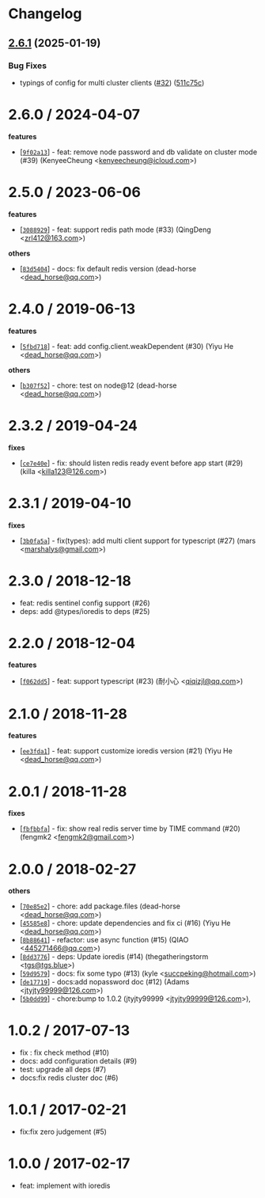 # Changelog

## [2.6.1](https://github.com/eggjs/redis/compare/v2.6.0...v2.6.1) (2025-01-19)


### Bug Fixes

* typings of config for multi cluster clients ([#32](https://github.com/eggjs/redis/issues/32)) ([511c75c](https://github.com/eggjs/redis/commit/511c75c78a3d1ba990ef050dd70f9e87dcae6312))

2.6.0 / 2024-04-07
==================

**features**
  * [[`9f02a13`](http://github.com/eggjs/egg-redis/commit/9f02a13bca2a50f7b618d8987604cc6e34c2d646)] - feat: remove node password and db validate on cluster mode (#39) (KenyeeCheung <<kenyeecheung@icloud.com>>)

2.5.0 / 2023-06-06
==================

**features**
  * [[`3088929`](http://github.com/eggjs/egg-redis/commit/3088929586dbf4127a9846767ef247e6c663d883)] - feat: support redis path mode (#33) (QingDeng <<zrl412@163.com>>)

**others**
  * [[`83d5404`](http://github.com/eggjs/egg-redis/commit/83d54044eff260fc3d704a394c410469f4e8b89e)] - docs: fix default redis version (dead-horse <<dead_horse@qq.com>>)

2.4.0 / 2019-06-13
==================

**features**
  * [[`5fbd718`](http://github.com/eggjs/egg-redis/commit/5fbd718c60e4c82a94f34a96583ed877d8e4fa5f)] - feat: add config.client.weakDependent (#30) (Yiyu He <<dead_horse@qq.com>>)

**others**
  * [[`b307f52`](http://github.com/eggjs/egg-redis/commit/b307f52ff8d9b67769b57498bb39fa835916d472)] - chore: test on node@12 (dead-horse <<dead_horse@qq.com>>)

2.3.2 / 2019-04-24
==================

**fixes**
  * [[`ce7e40e`](http://github.com/eggjs/egg-redis/commit/ce7e40eaae3f635654aaa101493e6cf4a921c6cc)] - fix: should listen redis ready event before app start (#29) (killa <<killa123@126.com>>)

2.3.1 / 2019-04-10
==================

**fixes**
  * [[`3b0fa5a`](http://github.com/eggjs/egg-redis/commit/3b0fa5a536517f722e94a304a7eb9e0e530a6328)] - fix(types): add multi client support for typescript (#27) (mars <<marshalys@gmail.com>>)

2.3.0 / 2018-12-18
==================

  * feat: redis sentinel config support (#26)
  * deps: add @types/ioredis to deps (#25)

2.2.0 / 2018-12-04
==================

**features**
  * [[`f062dd5`](http://github.com/eggjs/egg-redis/commit/f062dd571ce17f569a65066a95f600e64b3d15c2)] - feat: support typescript (#23) (耐小心 <<qiqizjl@qq.com>>)

2.1.0 / 2018-11-28
==================

**features**
  * [[`ee3fda1`](http://github.com/eggjs/egg-redis/commit/ee3fda1f95a178a6120fe32141c903d19f7f5ecb)] - feat: support customize ioredis version (#21) (Yiyu He <<dead_horse@qq.com>>)

2.0.1 / 2018-11-28
==================

**fixes**
  * [[`fbfbbfa`](http://github.com/eggjs/egg-redis/commit/fbfbbfabe4650a529f2d2d46983e1b05df1fb347)] - fix: show real redis server time by TIME command (#20) (fengmk2 <<fengmk2@gmail.com>>)

2.0.0 / 2018-02-27
==================

**others**
  * [[`70e85e2`](http://github.com/eggjs/egg-redis/commit/70e85e2710c729245281b78007be4d84fba10dbe)] - chore: add package.files (dead-horse <<dead_horse@qq.com>>)
  * [[`45585e8`](http://github.com/eggjs/egg-redis/commit/45585e81ff30bd2e98241c924605272b516f9b9a)] - chore: update dependencies and fix ci (#16) (Yiyu He <<dead_horse@qq.com>>)
  * [[`8b88641`](http://github.com/eggjs/egg-redis/commit/8b886413ff60539b4e53fce50cfc8be0790d0612)] - refactor: use async function (#15) (QIAO <<445271466@qq.com>>)
  * [[`8dd3776`](http://github.com/eggjs/egg-redis/commit/8dd3776c346e22c7e9afc14a141c026f7d6dd7ae)] - deps: Update ioredis (#14) (thegatheringstorm <<tgs@tgs.blue>>)
  * [[`59d9579`](http://github.com/eggjs/egg-redis/commit/59d9579f37d5b54d62674d1ab3ba1274537b5590)] - docs: fix some typo (#13) (kyle <<succpeking@hotmail.com>>)
  * [[`de17719`](http://github.com/eggjs/egg-redis/commit/de17719f93bf566f5499d8ceb3f4588de3f2d7d3)] - docs:add nopassword doc (#12) (Adams <<jtyjty99999@126.com>>)
  * [[`5b0dd99`](http://github.com/eggjs/egg-redis/commit/5b0dd9963d1e78e34ebe6fb6ac7aaa663ee23115)] - chore:bump to 1.0.2 (jtyjty99999 <<jtyjty99999@126.com>>),

1.0.2 / 2017-07-13
==================

  * fix : fix check method (#10)
  * docs: add configuration details (#9)
  * test: upgrade all deps (#7)
  * docs:fix redis cluster doc (#6)

1.0.1 / 2017-02-21
==================

  * fix:fix zero judgement (#5)

1.0.0 / 2017-02-17
==================

  * feat: implement with ioredis
